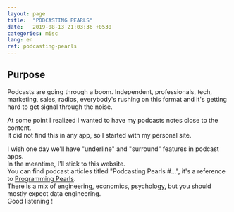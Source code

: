 ```yaml
---
layout: page
title:  "PODCASTING PEARLS"
date:   2019-08-13 21:03:36 +0530
categories: misc
lang: en
ref: podcasting-pearls
---
```

## Purpose  

Podcasts are going through a boom. 
Independent, professionals, tech, marketing, sales, radios, 
everybody's rushing on this format and it's getting hard to get signal through the noise.   

At some point I realized I wanted to have my podcasts notes close to the content.    
It did not find this in any app, so I started with my personal site.   

I wish one day we'll have "underline" and "surround" features in podcast apps.  
In  the meantime, I'll stick to this website.   
You can find podcast articles titled "Podcasting Pearls #...", it's a reference to [Programming Pearls](https://www.amazon.com/Programming-Pearls-2nd-Jon-Bentley/dp/0201657880).  
There is a mix of engineering, economics, psychology, but you should mostly expect data engineering.     
Good listening ! 

